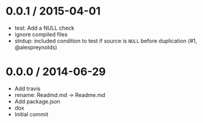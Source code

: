 
0.0.1 / 2015-04-01
==================

  * test: Add a NULL check
  * ignore compiled files
  * strdup: included condition to test if source is `NULL` before duplication (#1, @alexpreynolds)

0.0.0 / 2014-06-29
==================

 * Add travis
 * rename: Readmd.md -> Readme.md
 * Add package.json
 * dox
 * Initial commit

